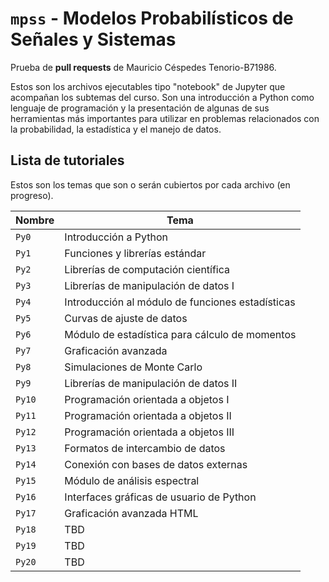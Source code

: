 # `mpss` - Modelos Probabilísticos de Señales y Sistemas

Prueba de **pull requests** de Mauricio Céspedes Tenorio-B71986.

Estos son los archivos ejecutables tipo "notebook" de Jupyter que acompañan los subtemas del curso. Son una introducción a Python como lenguaje de programación y la presentación de algunas de sus herramientas más importantes para utilizar en problemas relacionados con la probabilidad, la estadística y el manejo de datos.

## Lista de tutoriales

Estos son los temas que son o serán cubiertos por cada archivo (en progreso).

| Nombre | Tema |
| ------ | ---- |
| `Py0`  | Introducción a Python     |
| `Py1`  | Funciones y librerías estándar  |
| `Py2`  | Librerías de computación científica  |
| `Py3`  | Librerías de manipulación de datos I |
| `Py4`  | Introducción al módulo de funciones estadísticas |
| `Py5`  | Curvas de ajuste de datos    |
| `Py6`  | Módulo de estadística para cálculo de momentos     |
| `Py7`  | Graficación avanzada     |
| `Py8`  | Simulaciones de Monte Carlo     |
| `Py9`  | Librerías de manipulación de datos II  |
| `Py10` | Programación orientada a objetos I  |
| `Py11` | Programación orientada a objetos II  |
| `Py12` | Programación orientada a objetos III |
| `Py13` | Formatos de intercambio de datos  |
| `Py14` | Conexión con bases de datos externas  |
| `Py15` | Módulo de análisis espectral  |
| `Py16` | Interfaces gráficas de usuario de Python  |
| `Py17` | Graficación avanzada HTML  |
| `Py18` | TBD  |
| `Py19` | TBD  |
| `Py20` | TBD  |

